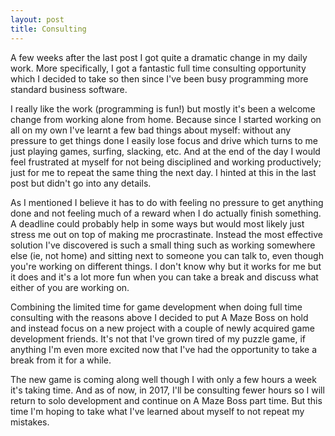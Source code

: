 ```yaml
---
layout: post
title: Consulting
---
```


A few weeks after the last post I got quite a dramatic change in my daily work. More specifically, I got a fantastic full time consulting opportunity which I decided to take so then since I've been busy programming more standard business software.

I really like the work (programming is fun!) but mostly it's been a welcome change from working alone from home. Because since I started working on all on my own I've learnt a few bad things about myself: without any pressure to get things done I easily lose focus and drive which turns to me just playing games, surfing, slacking, etc. And at the end of the day I would feel frustrated at myself for not being disciplined and working productively; just for me to repeat the same thing the next day. I hinted at this in the last post but didn't go into any details.

As I mentioned I believe it has to do with feeling no pressure to get anything done and not feeling much of a reward when I do actually finish something. A deadline could probably help in some ways but would most likely just stress me out on top of making me procrastinate. Instead the most effective solution I've discovered is such a small thing such as working somewhere else (ie, not home) and sitting next to someone you can talk to, even though you're working on different things. I don't know why but it works for me but it does and it's a lot more fun when you can take a break and discuss what either of you are working on.

Combining the limited time for game development when doing full time consulting with the reasons above I decided to put A Maze Boss on hold and instead focus on a new project with a couple of newly acquired game development friends. It's not that I've grown tired of my puzzle game, if anything I'm even more excited now that I've had the opportunity to take a break from it for a while.

The new game is coming along well though I with only a few hours a week it's taking time. And as of now, in 2017, I'll be consulting fewer hours so I will return to solo development and continue on A Maze Boss part time. But this time I'm hoping to take what I've learned about myself to not repeat my mistakes.
